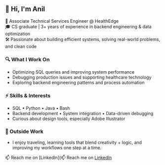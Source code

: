 ## 👋 Hi, I'm Anil

💼 Associate Technical Services Engineer @ HealthEdge  
🎓 CS graduate | 3+ years of experience in backend engineering & data optimization  
🛠️ Passionate about building efficient systems, solving real-world problems, and clean code

### 🔍 What I Work On
- Optimizing SQL queries and improving system performance  
- Debugging production issues and supporting healthcare technology  
- Exploring backend engineering patterns and process automation  

### ⚡ Skills & Interests
- SQL • Python • Java • Bash  
- Backend development • System integration • Data-driven debugging  
- Curious about design tools, especially Adobe Illustrator

### 🌱 Outside Work
- I enjoy traveling, learning tools that blend creativity + logic, and improving my workflows one step at a time.

📫 Reach me on [LinkedIn](📫 Reach me on [LinkedIn]((https://www.linkedin.com/in/anil-lingala11/))

